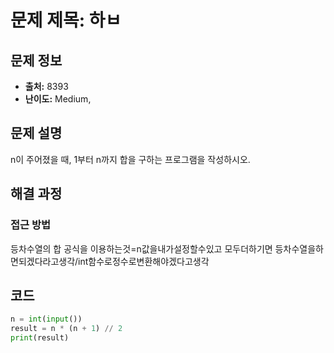 # 문제 제목: 하ㅂ

## 문제 정보
- **출처:** 8393
- **난이도:**  Medium,

## 문제 설명
n이 주어졌을 때, 1부터 n까지 합을 구하는 프로그램을 작성하시오.



## 해결 과정

### 접근 방법
등차수열의 합 공식을 이용하는것=n값을내가설정할수있고 모두더하기면 등차수열을하면되겠다라고생각/int함수로정수로변환해야겠다고생각
## 코드
```python
n = int(input())
result = n * (n + 1) // 2
print(result)
